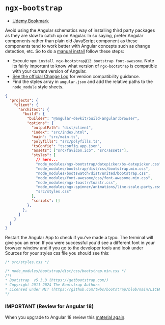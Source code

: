 # `ngx-bootstrap`

- [Udemy Bookmark](https://www.udemy.com/course/build-an-app-with-aspnet-core-and-angular-from-scratch/learn/lecture/44315048#overview)

Avoid using the Angular schematics way of installing third party packages as they are slow to catch up on Angular. In so saying, prefer Angular components rather than plain old JavaScript component as these components tend to work better with Angular concepts such as change detection, etc. So to do a [manual install](https://valor-software.com/ngx-bootstrap/#/documentation#installation) follow these steps:

- Execute `npm install ngx-bootstrap@12 bootstrap font-awesome`. Note its fairly important to know what version of `ngx-bootstrap` is compatible with your current version of Angular.
- [See the official Change Log](https://github.com/valor-software/ngx-bootstrap/blob/development/CHANGELOG.md) for version compatibility guidance.
- Find the styles array in `angular.json` and add the relative paths to the `node_module` style sheets.

```json
{
  "projects": {
    "client": {
      "architect": {
        "build": {
          "builder": "@angular-devkit/build-angular:browser",
          "options": {
            "outputPath": "dist/client",
            "index": "src/index.html",
            "main": "src/main.ts",
            "polyfills": "src/polyfills.ts",
            "tsConfig": "tsconfig.app.json",
            "assets": ["src/favicon.ico", "src/assets"],
            "styles": [
              // here...
              "node_modules/ngx-bootstrap/datepicker/bs-datepicker.css",
              "node_modules/bootstrap/dist/css/bootstrap.min.css",
              "node_modules/bootswatch/dist/united/bootstrap.css",
              "node_modules/font-awesome/css/font-awesome.min.css",
              "node_modules/ngx-toastr/toastr.css",
              "node_modules/ngx-spinner/animations/line-scale-party.css",
              "src/styles.css"
            ],
            "scripts": []
          },
        },
      }
    }
  }
}
```
Restart the Angular App to check if you've made a typo. The terminal will give you an error. If you were successful you'd see a different font in your browser window and if you go to the developer tools and look under Sources for your styles css file you should see this:

```css
/* src/styles.css */

/* node_modules/bootstrap/dist/css/bootstrap.min.css */
/*!
* Bootstrap  v5.3.3 (https://getbootstrap.com/)
* Copyright 2011-2024 The Bootstrap Authors
* Licensed under MIT (https://github.com/twbs/bootstrap/blob/main/LICENSE)
*/
```

### IMPORTANT (Review for Angular 18)
When you upgrade to Angular 18 review this [material again](https://www.udemy.com/course/build-an-app-with-aspnet-core-and-angular-from-scratch/learn/lecture/44315048#overview).
 
